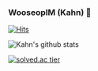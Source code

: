 ### WooseopIM (Kahn) 👋
[![Hits](https://hits.seeyoufarm.com/api/count/incr/badge.svg?url=https%3A%2F%2Fgithub.com%2FWooseopIM&count_bg=%2379C83D&title_bg=%23555555&icon=go.svg&icon_color=%2339C4BC&title=Hello+World+%21&edge_flat=false)](https://hits.seeyoufarm.com)

![Kahn's github stats](https://github-readme-stats.vercel.app/api?username=WooseopIM&show_icons=true)

[![solved.ac tier](http://mazassumnida.wtf/api/generate_badge?boj=lws_kahn)](https://solved.ac/lws_kahn)

<!--
**WooseopIM/WooseopIM** is a ✨ _special_ ✨ repository because its `README.md` (this file) appears on your GitHub profile.

Here are some ideas to get you started:

- 🔭 I’m currently working on ...
- 🌱 I’m currently learning ...
- 👯 I’m looking to collaborate on ...
- 🤔 I’m looking for help with ...
- 💬 Ask me about ...
- 📫 How to reach me: ...
- 😄 Pronouns: ...
- ⚡ Fun fact: ...
-->
